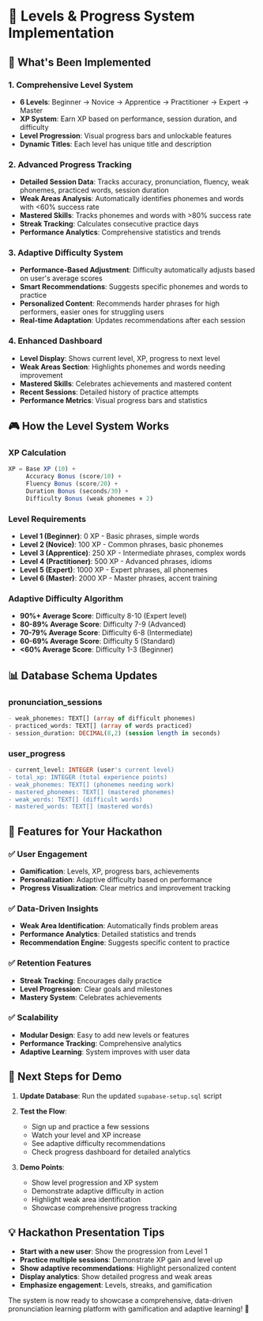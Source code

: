 # 🎯 Levels & Progress System Implementation

## 🚀 What's Been Implemented

### 1. **Comprehensive Level System**
- **6 Levels**: Beginner → Novice → Apprentice → Practitioner → Expert → Master
- **XP System**: Earn XP based on performance, session duration, and difficulty
- **Level Progression**: Visual progress bars and unlockable features
- **Dynamic Titles**: Each level has unique title and description

### 2. **Advanced Progress Tracking**
- **Detailed Session Data**: Tracks accuracy, pronunciation, fluency, weak phonemes, practiced words, session duration
- **Weak Areas Analysis**: Automatically identifies phonemes and words with <60% success rate
- **Mastered Skills**: Tracks phonemes and words with >80% success rate
- **Streak Tracking**: Calculates consecutive practice days
- **Performance Analytics**: Comprehensive statistics and trends

### 3. **Adaptive Difficulty System**
- **Performance-Based Adjustment**: Difficulty automatically adjusts based on user's average scores
- **Smart Recommendations**: Suggests specific phonemes and words to practice
- **Personalized Content**: Recommends harder phrases for high performers, easier ones for struggling users
- **Real-time Adaptation**: Updates recommendations after each session

### 4. **Enhanced Dashboard**
- **Level Display**: Shows current level, XP, progress to next level
- **Weak Areas Section**: Highlights phonemes and words needing improvement
- **Mastered Skills**: Celebrates achievements and mastered content
- **Recent Sessions**: Detailed history of practice attempts
- **Performance Metrics**: Visual progress bars and statistics

## 🎮 How the Level System Works

### XP Calculation
```typescript
XP = Base XP (10) + 
     Accuracy Bonus (score/10) + 
     Fluency Bonus (score/20) + 
     Duration Bonus (seconds/30) + 
     Difficulty Bonus (weak phonemes × 2)
```

### Level Requirements
- **Level 1 (Beginner)**: 0 XP - Basic phrases, simple words
- **Level 2 (Novice)**: 100 XP - Common phrases, basic phonemes  
- **Level 3 (Apprentice)**: 250 XP - Intermediate phrases, complex words
- **Level 4 (Practitioner)**: 500 XP - Advanced phrases, idioms
- **Level 5 (Expert)**: 1000 XP - Expert phrases, all phonemes
- **Level 6 (Master)**: 2000 XP - Master phrases, accent training

### Adaptive Difficulty Algorithm
- **90%+ Average Score**: Difficulty 8-10 (Expert level)
- **80-89% Average Score**: Difficulty 7-9 (Advanced)
- **70-79% Average Score**: Difficulty 6-8 (Intermediate)
- **60-69% Average Score**: Difficulty 5 (Standard)
- **<60% Average Score**: Difficulty 1-3 (Beginner)

## 📊 Database Schema Updates

### pronunciation_sessions
```sql
- weak_phonemes: TEXT[] (array of difficult phonemes)
- practiced_words: TEXT[] (array of words practiced)
- session_duration: DECIMAL(8,2) (session length in seconds)
```

### user_progress
```sql
- current_level: INTEGER (user's current level)
- total_xp: INTEGER (total experience points)
- weak_phonemes: TEXT[] (phonemes needing work)
- mastered_phonemes: TEXT[] (mastered phonemes)
- weak_words: TEXT[] (difficult words)
- mastered_words: TEXT[] (mastered words)
```

## 🎯 Features for Your Hackathon

### ✅ **User Engagement**
- **Gamification**: Levels, XP, progress bars, achievements
- **Personalization**: Adaptive difficulty based on performance
- **Progress Visualization**: Clear metrics and improvement tracking

### ✅ **Data-Driven Insights**
- **Weak Area Identification**: Automatically finds problem areas
- **Performance Analytics**: Detailed statistics and trends
- **Recommendation Engine**: Suggests specific content to practice

### ✅ **Retention Features**
- **Streak Tracking**: Encourages daily practice
- **Level Progression**: Clear goals and milestones
- **Mastery System**: Celebrates achievements

### ✅ **Scalability**
- **Modular Design**: Easy to add new levels or features
- **Performance Tracking**: Comprehensive analytics
- **Adaptive Learning**: System improves with user data

## 🚀 Next Steps for Demo

1. **Update Database**: Run the updated `supabase-setup.sql` script
2. **Test the Flow**: 
   - Sign up and practice a few sessions
   - Watch your level and XP increase
   - See adaptive difficulty recommendations
   - Check progress dashboard for detailed analytics

3. **Demo Points**:
   - Show level progression and XP system
   - Demonstrate adaptive difficulty in action
   - Highlight weak area identification
   - Showcase comprehensive progress tracking

## 💡 Hackathon Presentation Tips

- **Start with a new user**: Show the progression from Level 1
- **Practice multiple sessions**: Demonstrate XP gain and level up
- **Show adaptive recommendations**: Highlight personalized content
- **Display analytics**: Show detailed progress and weak areas
- **Emphasize engagement**: Levels, streaks, and gamification

The system is now ready to showcase a comprehensive, data-driven pronunciation learning platform with gamification and adaptive learning! 🎉
